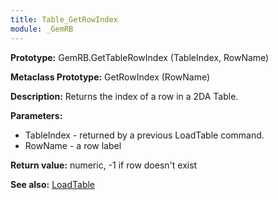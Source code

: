 ```yaml
---
title: Table_GetRowIndex
module: _GemRB
---
```


**Prototype:** GemRB.GetTableRowIndex (TableIndex, RowName)

**Metaclass Prototype:** GetRowIndex (RowName)

**Description:** Returns the index of a row in a 2DA Table.

**Parameters:**
  * TableIndex - returned by a previous LoadTable command.
  * RowName - a row label

**Return value:** numeric, -1 if row doesn't exist

**See also:** [LoadTable](LoadTable.md)
